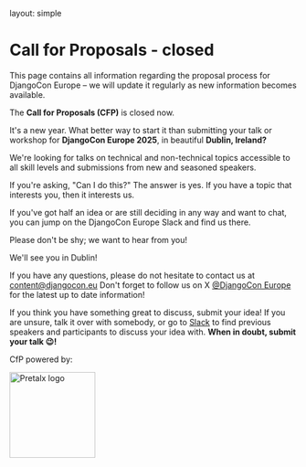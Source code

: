 layout: simple

<h1 class="cfp-title">Call for Proposals - closed</h1>

This page contains all information regarding the proposal process for DjangoCon Europe – we will update it regularly as new information becomes available.

The **Call for Proposals (CFP)** is closed now.

It's a new year. What better way to start it than submitting your talk or workshop for **DjangoCon Europe 2025**, in beautiful **Dublin, Ireland?**

We're looking for talks on technical and non-technical topics accessible to all skill levels and submissions from new and seasoned speakers.

If you're asking, "Can I do this?" The answer is yes. If you have a topic that interests you, then it interests us.

If you've got half an idea or are still deciding in any way and want to chat, you can jump on the DjangoCon Europe Slack and find us there.

Please don't be shy; we want to hear from you!

We'll see you in Dublin!

If you have any questions, please do not hesitate to contact us at <a href="mailto:content@djangocon.eu" class="pages-links">content@djangocon.eu</a> Don't forget to follow us on X <a href="https://twitter.com/djangoconeurope" class="pages-links">@DjangoCon Europe</a> for the latest up to date information!

If you think you have something great to discuss, submit your idea! If you are unsure, talk it over with somebody, or go to <a target="_blank" href="https://join.slack.com/t/djangoconeurope/shared_invite/zt-1gjg5lqkz-qVQkNnhjztXVme7TQ7ziQA" class="pages-links">Slack</a> to find previous speakers and participants to discuss your idea with. **When in doubt, submit your talk 😉!**

CfP powered by:

<a target="_blank" href="https://pretalx.com/p/about/" target="blank"><img src="/static/images/other/pretalx.svg" alt="Pretalx logo" style="width: 150px;"></a>
